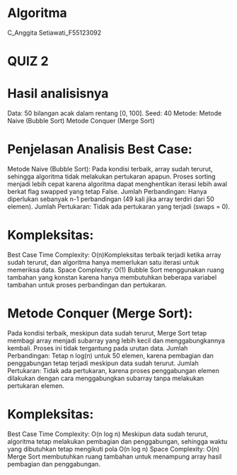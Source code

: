 
# Algoritma
C_Anggita Setiawati_F55123092

# QUIZ 2
<!-- Anggita Stiawati_F55123092 -->

# Hasil analisisnya
Data:
50 bilangan acak dalam rentang [0, 100].
Seed: 40
Metode:
Metode Naive (Bubble Sort)
Metode Conquer (Merge Sort)

# Penjelasan Analisis Best Case:
Metode Naive (Bubble Sort):
Pada kondisi terbaik, array sudah terurut, sehingga algoritma tidak melakukan pertukaran apapun. Proses sorting menjadi lebih cepat karena algoritma dapat menghentikan iterasi lebih awal berkat flag swapped yang tetap False.
Jumlah Perbandingan: 
Hanya diperlukan sebanyak n-1 perbandingan (49 kali jika array terdiri dari 50 elemen).
Jumlah Pertukaran: 
Tidak ada pertukaran yang terjadi (swaps = 0).
# Kompleksitas:
Best Case Time Complexity:
    O(n)Kompleksitas terbaik terjadi ketika array sudah terurut, dan algoritma hanya memerlukan satu iterasi untuk memeriksa data.
Space Complexity:
    O(1) Bubble Sort menggunakan ruang tambahan yang konstan karena hanya membutuhkan beberapa variabel tambahan untuk proses perbandingan dan pertukaran.

# Metode Conquer (Merge Sort):
Pada kondisi terbaik, meskipun data sudah terurut, Merge Sort tetap membagi array menjadi subarray yang lebih kecil dan menggabungkannya kembali. Proses ini tidak tergantung pada urutan data.
Jumlah Perbandingan:
Tetap n log(n) untuk 50 elemen, karena pembagian dan penggabungan tetap terjadi meskipun data sudah terurut.
Jumlah Pertukaran:
Tidak ada pertukaran, karena proses penggabungan elemen dilakukan dengan cara menggabungkan subarray tanpa melakukan pertukaran elemen.
# Kompleksitas:
  Best Case Time Complexity: O(n log n)
    Meskipun data sudah terurut, algoritma tetap melakukan pembagian dan penggabungan, sehingga waktu yang dibutuhkan tetap mengikuti pola O(n log n)
  Space Complexity: O(n)
    Merge Sort membutuhkan ruang tambahan untuk menampung array hasil pembagian dan penggabungan.

